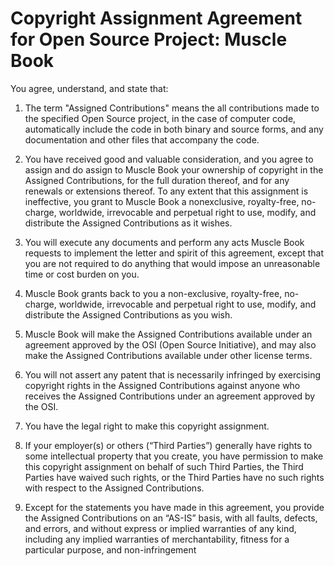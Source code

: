 # Copyright Assignment Agreement for Open Source Project: Muscle Book

You agree, understand, and state that:

1. The term "Assigned Contributions" means the all contributions made to the specified Open Source project, in the case of computer code, automatically include the code in both binary and source forms, and any documentation and other files that accompany the code.

2. You have received good and valuable consideration, and you agree to assign and do assign to Muscle Book your ownership of copyright in the Assigned Contributions, for the full duration thereof, and for any renewals or extensions thereof. To any extent that this assignment is ineffective, you grant to Muscle Book a nonexclusive, royalty-free, no-charge, worldwide, irrevocable and perpetual right to use, modify, and distribute the Assigned
Contributions as it wishes.

3. You will execute any documents and perform any acts Muscle Book requests to implement the letter and spirit of this agreement, except that you are not required to do anything that would impose an unreasonable time or cost burden on you.

4. Muscle Book grants back to you a non-exclusive, royalty-free, no-charge, worldwide, irrevocable and perpetual right to use, modify, and distribute the Assigned Contributions as you wish.

5. Muscle Book will make the Assigned Contributions available under an agreement approved by the OSI (Open Source Initiative), and may also make the Assigned Contributions available under other license terms.

6. You will not assert any patent that is necessarily infringed by exercising copyright rights in the Assigned Contributions against anyone who receives the Assigned Contributions under an agreement approved by the OSI.

7. You have the legal right to make this copyright assignment.

8. If your employer(s) or others (“Third Parties”) generally have rights to some intellectual property that you create, you have permission to make this copyright assignment on behalf of such Third Parties, the Third Parties have waived such rights, or the Third Parties have no such rights with respect to the Assigned Contributions.

9. Except for the statements you have made in this agreement, you provide the Assigned Contributions on an “AS-IS” basis, with all faults, defects, and errors, and without express or implied warranties of any kind, including any implied warranties of merchantability, fitness for a particular purpose, and non-infringement
